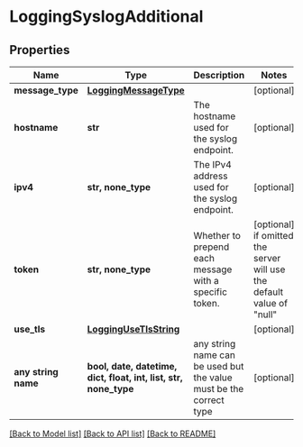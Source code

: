 # LoggingSyslogAdditional


## Properties
Name | Type | Description | Notes
------------ | ------------- | ------------- | -------------
**message_type** | [**LoggingMessageType**](LoggingMessageType.md) |  | [optional] 
**hostname** | **str** | The hostname used for the syslog endpoint. | [optional] 
**ipv4** | **str, none_type** | The IPv4 address used for the syslog endpoint. | [optional] 
**token** | **str, none_type** | Whether to prepend each message with a specific token. | [optional]  if omitted the server will use the default value of "null"
**use_tls** | [**LoggingUseTlsString**](LoggingUseTlsString.md) |  | [optional] 
**any string name** | **bool, date, datetime, dict, float, int, list, str, none_type** | any string name can be used but the value must be the correct type | [optional]

[[Back to Model list]](../README.md#documentation-for-models) [[Back to API list]](../README.md#documentation-for-api-endpoints) [[Back to README]](../README.md)



